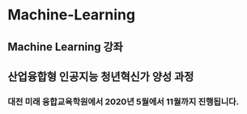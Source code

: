 # Machine-Learning

## Machine Learning 강좌

## 산업융합형 인공지능 청년혁신가 양성 과정

### 대전 미래 융합교육학원에서 2020년 5월에서 11월까지 진행됩니다.
